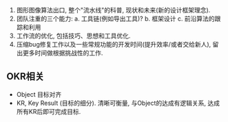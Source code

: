 1. 图形图像算法出口, 整个"流水线"的科普, 现状和未来(新的设计框架理念).
2. 团队注重的三个能力:
    a. 工具链(例如导出工具)?
    b. 框架设计
    c. 前沿算法的跟踪和利用
3. 工作流的优化, 包括技巧、思想和工具优化.
4. 压缩bug修复工作以及一些常规功能的开发时间(提升效率/或者交给新人), 留出更多时间做根据挑战性的工作.

## OKR相关
* Object 目标对齐
* KR, Key Result (目标的细分). 清晰可衡量, 与Object的达成有逻辑关系, 达成所有KR后即可完成目标.